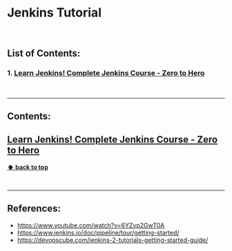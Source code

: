 # Jenkins Tutorial

<br />

## List of Contents:

### 1. [Learn Jenkins! Complete Jenkins Course - Zero to Hero](#content-1)

<br />

---

## Contents:
## [Learn Jenkins! Complete Jenkins Course - Zero to Hero](https://www.youtube.com/watch?v=6YZvp2GwT0A) <span id="content-1"></span>



**[⬆ back to top](#list-of-contents)**

<br />

---

## References:
- https://www.youtube.com/watch?v=6YZvp2GwT0A
- https://www.jenkins.io/doc/pipeline/tour/getting-started/
- https://devopscube.com/jenkins-2-tutorials-getting-started-guide/
